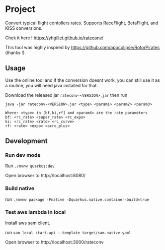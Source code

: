 # Project

Convert typical flight contollers rates. Supports RaceFlight, BetaFlight, and KISS conversions.

Chek it here ! https://yhgillet.github.io/rateconv/

This tool was highly inspired by https://github.com/apocolipse/RotorPirates (thanks !)

## Usage

Use the online tool and if the conversion doesnt work, you can still use it as a routine, you will need java installed
for that.

Download the released jar `rateconv-<VERSION>.jar` then run

```
java -jar rateconv-<VERSION>.jar <type> <param1> <param2> <param3>

Where: <type> in [bf,ki,rf] and <paramX> are the rate parameters
bf: <rc_rate> <super_rate> <rc_expo>
ki: <rc_rate> <rate> <rc_curve>
rf: <rate> <expo> <acro_plus>
```

## Development

### Run dev mode

Run `./mvnw quarkus:dev`

Open browser to http://localhost:8080/

### Build native

run `./mvnw package -Pnative -Dquarkus.native.container-build=true
`

### Test aws lambda in local

Install aws sam client.

run `sam local start-api --template target/sam.native.yaml`

Open browser to http://localhost:3000/rateconv